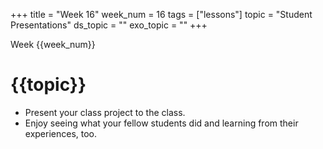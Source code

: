 +++
title = "Week 16"
week_num = 16
tags = ["lessons"]
topic = "Student Presentations"
ds_topic = ""
exo_topic =  ""
+++

Week {{week_num}}
# {{topic}}

- Present your class project to the class.
- Enjoy seeing what your fellow students did and learning from their experiences, too.
